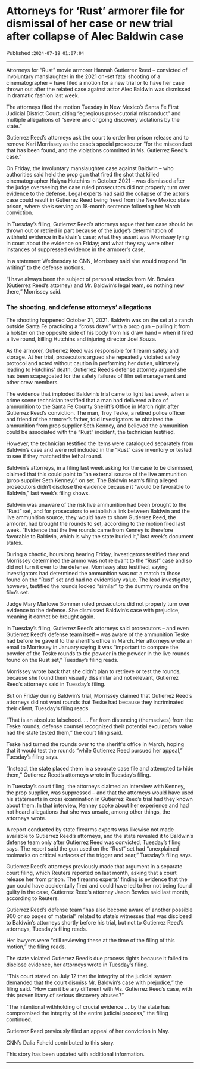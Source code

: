 # Attorneys for ‘Rust’ armorer file for dismissal of her case or new trial after collapse of Alec Baldwin case

Published :`2024-07-18 01:07:04`

---

Attorneys for “Rust” movie armorer Hannah Gutierrez Reed – convicted of involuntary manslaughter in the 2021 on-set fatal shooting of a cinematographer – have filed a motion for a new trial or to have her case thrown out after the related case against actor Alec Baldwin was dismissed in dramatic fashion last week.

The attorneys filed the motion Tuesday in New Mexico’s Santa Fe First Judicial District Court, citing “egregious prosecutorial misconduct” and multiple allegations of “severe and ongoing discovery violations by the state.”

Gutierrez Reed’s attorneys ask the court to order her prison release and to remove Kari Morrissey as the case’s special prosecutor “for the misconduct that has been found, and the violations committed in Ms. Gutierrez Reed’s case.”

On Friday, the involuntary manslaughter case against Baldwin – who authorities said held the prop gun that fired the shot that killed cinematographer Halyna Hutchins in October 2021 – was dismissed after the judge overseeing the case ruled prosecutors did not properly turn over evidence to the defense. Legal experts had said the collapse of the actor’s case could result in Gutierrez Reed being freed from the New Mexico state prison, where she’s serving an 18-month sentence following her March conviction.

In Tuesday’s filing, Gutierrez Reed’s attorneys argue that her case should be thrown out or retried in part because of the judge’s determination of withheld evidence in Baldwin’s case; what they assert was Morrissey lying in court about the evidence on Friday; and what they say were other instances of suppressed evidence in the armorer’s case.

In a statement Wednesday to CNN, Morrissey said she would respond “in writing” to the defense motions.

“I have always been the subject of personal attacks from Mr. Bowles (Gutierrez Reed’s attorney) and Mr. Baldwin’s legal team, so nothing new there,” Morrissey said.

### The shooting, and defense attorneys’ allegations

The shooting happened October 21, 2021. Baldwin was on the set at a ranch outside Santa Fe practicing a “cross draw” with a prop gun – pulling it from a holster on the opposite side of his body from his draw hand – when it fired a live round, killing Hutchins and injuring director Joel Souza.

As the armorer, Gutierrez Reed was responsible for firearm safety and storage. At her trial, prosecutors argued she repeatedly violated safety protocol and acted without caution in performing her duties, ultimately leading to Hutchins’ death. Gutierrez Reed’s defense attorney argued she has been scapegoated for the safety failures of film set management and other crew members.

The evidence that imploded Baldwin’s trial came to light last week, when a crime scene technician testified that a man had delivered a box of ammunition to the Santa Fe County Sheriff’s Office in March right after Gutierrez Reed’s conviction. The man, Troy Teske, a retired police officer and friend of the armorer’s father, told investigators he obtained the ammunition from prop supplier Seth Kenney, and believed the ammunition could be associated with the “Rust” incident, the technician testified.

However, the technician testified the items were catalogued separately from Baldwin’s case and were not included in the “Rust” case inventory or tested to see if they matched the lethal round.

Baldwin’s attorneys, in a filing last week asking for the case to be dismissed, claimed that this could point to “an external source of the live ammunition (prop supplier Seth Kenney)” on set. The Baldwin team’s filing alleged prosecutors didn’t disclose the evidence because it “would be favorable to Baldwin,” last week’s filing shows.

Baldwin was unaware of the risk live ammunition had been brought to the “Rust” set, and for prosecutors to establish a link between Baldwin and the live ammunition source, they would have to show Gutierrez Reed, the armorer, had brought the rounds to set, according to the motion filed last week. “Evidence that the live rounds came from Kenney is therefore favorable to Baldwin, which is why the state buried it,” last week’s document states.

During a chaotic, hourslong hearing Friday, investigators testified they and Morrissey determined the ammo was not relevant to the “Rust” case and so did not turn it over to the defense. Morrissey also testified, saying investigators had determined the ammunition was not a match to those found on the “Rust” set and had no evidentiary value. The lead investigator, however, testified the rounds looked “similar” to the dummy rounds on the film’s set.

Judge Mary Marlowe Sommer ruled prosecutors did not properly turn over evidence to the defense. She dismissed Baldwin’s case with prejudice, meaning it cannot be brought again.

In Tuesday’s filing, Gutierrez Reed’s attorneys said prosecutors – and even Gutierrez Reed’s defense team itself – was aware of the ammunition Teske had before he gave it to the sheriff’s office in March. Her attorneys wrote an email to Morrissey in January saying it was “important to compare the powder of the Teske rounds to the powder in the powder in the live rounds found on the Rust set,” Tuesday’s filing reads.

Morrissey wrote back that she didn’t plan to retrieve or test the rounds, because she found them visually dissimilar and not relevant, Gutierrez Reed’s attorneys said in Tuesday’s filing.

But on Friday during Baldwin’s trial, Morrissey claimed that Gutierrez Reed’s attorneys did not want rounds that Teske had because they incriminated their client, Tuesday’s filing reads.

“That is an absolute falsehood. … Far from distancing (themselves) from the Teske rounds, defense counsel recognized their potential exculpatory value had the state tested them,” the court filing said.

Teske had turned the rounds over to the sheriff’s office in March, hoping that it would test the rounds “while Gutierrez Reed pursued her appeal,” Tuesday’s filing says.

“Instead, the state placed them in a separate case file and attempted to hide them,” Gutierrez Reed’s attorneys wrote in Tuesday’s filing.

In Tuesday’s court filing, the attorneys claimed an interview with Kenney, the prop supplier, was suppressed – and that the attorneys would have used his statements in cross examination in Gutierrez Reed’s trial had they known about them. In that interview, Kenney spoke about her experience and had not heard allegations that she was unsafe, among other things, the attorneys wrote.

A report conducted by state firearms experts was likewise not made available to Gutierrez Reed’s attorneys, and the state revealed it to Baldwin’s defense team only after Gutierrez Reed was convicted, Tuesday’s filing says. The report said the gun used on the “Rust” set had “unexplained toolmarks on critical surfaces of the trigger and sear,” Tuesday’s filing says.

Gutierrez Reed’s attorneys previously made that argument in a separate court filing, which Reuters reported on last month, asking that a court release her from prison. The firearms experts’ finding is evidence that the gun could have accidentally fired and could have led to her not being found guilty in the case, Gutierrez Reed’s attorney Jason Bowles said last month, according to Reuters.

Gutierrez Reed’s defense team “has also become aware of another possible 900 or so pages of material” related to state’s witnesses that was disclosed to Baldwin’s attorneys shortly before his trial, but not to Gutierrez Reed’s attorneys, Tuesday’s filing reads.

Her lawyers were “still reviewing these at the time of the filing of this motion,” the filing reads.

﻿The state violated Gutierrez Reed’s due process rights because it failed to disclose evidence, her attorneys wrote in Tuesday’s filing.

“This court stated on July 12 that the integrity of the judicial system demanded that the court dismiss Mr. Baldwin’s case with prejudice,” the filing said. “How can it be any different with Ms. Gutierrez Reed’s case, with this proven litany of serious discovery abuses?”

“The intentional withholding of crucial evidence … by the state has compromised the integrity of the entire judicial process,” the filing continued.

Gutierrez Reed previously filed an appeal of her conviction in May.

CNN’s Dalia Faheid contributed to this story.

This story has been updated with additional information.

---

